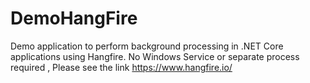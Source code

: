 # DemoHangFire
Demo application to perform background processing in .NET Core applications using Hangfire. No Windows Service or separate process required , Please see the link https://www.hangfire.io/
